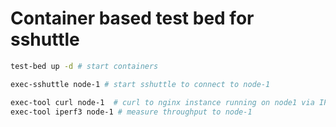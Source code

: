 # Container based test bed for sshuttle

```bash
test-bed up -d # start containers

exec-sshuttle node-1 # start sshuttle to connect to node-1

exec-tool curl node-1  # curl to nginx instance running on node1 via IP that is only reachable via sshuttle
exec-tool iperf3 node-1 # measure throughput to node-1

```
